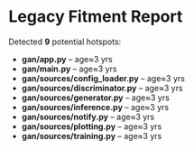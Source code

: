 # Legacy Fitment Report

Detected **9** potential hotspots:

* **gan/app.py** – age≈3 yrs
* **gan/main.py** – age≈3 yrs
* **gan/sources/config_loader.py** – age≈3 yrs
* **gan/sources/discriminator.py** – age≈3 yrs
* **gan/sources/generator.py** – age≈3 yrs
* **gan/sources/inference.py** – age≈3 yrs
* **gan/sources/notify.py** – age≈3 yrs
* **gan/sources/plotting.py** – age≈3 yrs
* **gan/sources/training.py** – age≈3 yrs